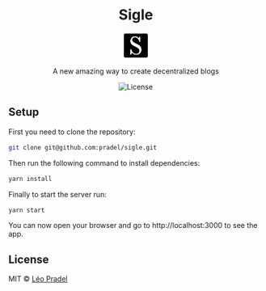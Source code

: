 <h1 align="center">Sigle</h1>

<p align="center">
  <img src="https://raw.githubusercontent.com/pradel/sigle/master/public/icon-192x192.png" height="50">
</p>

<p align="center">
  A new amazing way to create decentralized blogs
</p>

<p align="center">
  <img src="https://badgen.net/badge/license/MIT/blue" alt="License">
</p>

## Setup

First you need to clone the repository:

```sh
git clone git@github.com:pradel/sigle.git
```

Then run the following command to install dependencies:

```sh
yarn install
```

Finally to start the server run:

```sh
yarn start
```

You can now open your browser and go to http://localhost:3000 to see the app.

## License

MIT © [Léo Pradel](https://www.leopradel.com/)
